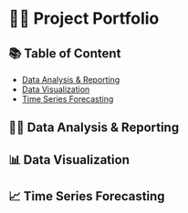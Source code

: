 # 👩‍💻 Project Portfolio

## 📚 Table of Content
* [Data Analysis & Reporting](#data_analysis_&_reporting)
* [Data Visualization](#-data-visualization)
* [Time Series Forecasting]()

## 👩‍💻 Data Analysis & Reporting
## 📊 Data Visualization
## 📈 Time Series Forecasting

